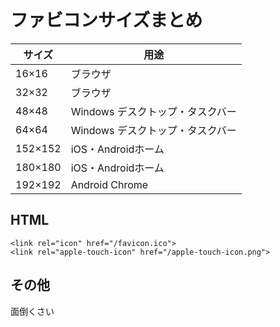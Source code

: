 # ファビコンサイズまとめ

| サイズ | 用途 |
|--------|------|
| 16×16   | ブラウザ |
| 32×32   | ブラウザ |
| 48×48   | Windows デスクトップ・タスクバー |
| 64×64   | Windows デスクトップ・タスクバー |
| 152×152 | iOS・Androidホーム |
| 180×180 | iOS・Androidホーム |
| 192×192 | Android Chrome |

## HTML

```
<link rel="icon" href="/favicon.ico">
<link rel="apple-touch-icon" href="/apple-touch-icon.png">
```

## その他

面倒くさい
